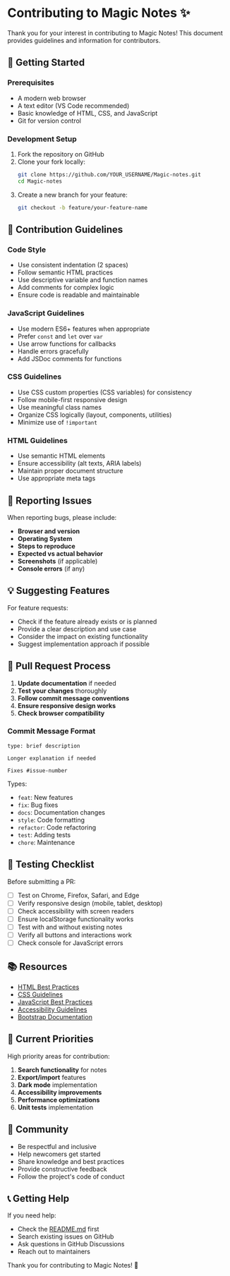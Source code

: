 # Contributing to Magic Notes ✨

Thank you for your interest in contributing to Magic Notes! This document provides guidelines and information for contributors.

## 🚀 Getting Started

### Prerequisites

- A modern web browser
- A text editor (VS Code recommended)
- Basic knowledge of HTML, CSS, and JavaScript
- Git for version control

### Development Setup

1. Fork the repository on GitHub
2. Clone your fork locally:
   ```bash
   git clone https://github.com/YOUR_USERNAME/Magic-notes.git
   cd Magic-notes
   ```
3. Create a new branch for your feature:
   ```bash
   git checkout -b feature/your-feature-name
   ```

## 📝 Contribution Guidelines

### Code Style

- Use consistent indentation (2 spaces)
- Follow semantic HTML practices
- Use descriptive variable and function names
- Add comments for complex logic
- Ensure code is readable and maintainable

### JavaScript Guidelines

- Use modern ES6+ features when appropriate
- Prefer `const` and `let` over `var`
- Use arrow functions for callbacks
- Handle errors gracefully
- Add JSDoc comments for functions

### CSS Guidelines

- Use CSS custom properties (CSS variables) for consistency
- Follow mobile-first responsive design
- Use meaningful class names
- Organize CSS logically (layout, components, utilities)
- Minimize use of `!important`

### HTML Guidelines

- Use semantic HTML elements
- Ensure accessibility (alt texts, ARIA labels)
- Maintain proper document structure
- Use appropriate meta tags

## 🐛 Reporting Issues

When reporting bugs, please include:

- **Browser and version**
- **Operating System**
- **Steps to reproduce**
- **Expected vs actual behavior**
- **Screenshots** (if applicable)
- **Console errors** (if any)

## 💡 Suggesting Features

For feature requests:

- Check if the feature already exists or is planned
- Provide a clear description and use case
- Consider the impact on existing functionality
- Suggest implementation approach if possible

## 🔄 Pull Request Process

1. **Update documentation** if needed
2. **Test your changes** thoroughly
3. **Follow commit message conventions**
4. **Ensure responsive design works**
5. **Check browser compatibility**

### Commit Message Format

```
type: brief description

Longer explanation if needed

Fixes #issue-number
```

Types:

- `feat`: New features
- `fix`: Bug fixes
- `docs`: Documentation changes
- `style`: Code formatting
- `refactor`: Code refactoring
- `test`: Adding tests
- `chore`: Maintenance

## 🧪 Testing Checklist

Before submitting a PR:

- [ ] Test on Chrome, Firefox, Safari, and Edge
- [ ] Verify responsive design (mobile, tablet, desktop)
- [ ] Check accessibility with screen readers
- [ ] Ensure localStorage functionality works
- [ ] Test with and without existing notes
- [ ] Verify all buttons and interactions work
- [ ] Check console for JavaScript errors

## 📚 Resources

- [HTML Best Practices](https://developer.mozilla.org/en-US/docs/Web/HTML)
- [CSS Guidelines](https://developer.mozilla.org/en-US/docs/Web/CSS)
- [JavaScript Best Practices](https://developer.mozilla.org/en-US/docs/Web/JavaScript)
- [Accessibility Guidelines](https://www.w3.org/WAI/WCAG21/quickref/)
- [Bootstrap Documentation](https://getbootstrap.com/docs/)

## 🎯 Current Priorities

High priority areas for contribution:

1. **Search functionality** for notes
2. **Export/import** features
3. **Dark mode** implementation
4. **Accessibility improvements**
5. **Performance optimizations**
6. **Unit tests** implementation

## 🤝 Community

- Be respectful and inclusive
- Help newcomers get started
- Share knowledge and best practices
- Provide constructive feedback
- Follow the project's code of conduct

## 📞 Getting Help

If you need help:

- Check the [README.md](README.md) first
- Search existing issues on GitHub
- Ask questions in GitHub Discussions
- Reach out to maintainers

Thank you for contributing to Magic Notes! 🙏
